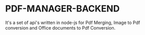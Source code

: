 # PDF-MANAGER-BACKEND
It's a set of api's written in node-js for Pdf Merging, Image to Pdf conversion and Office documents to Pdf Conversion.

